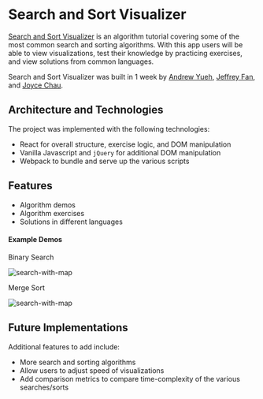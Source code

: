 # Search and Sort Visualizer

[Search and Sort Visualizer](http://joycechau.me/SearchAndSort/) is an algorithm tutorial covering some of the most common search and sorting algorithms.  With this app users will be able to view visualizations, test their knowledge by practicing exercises, and view solutions from common languages.

Search and Sort Visualizer was built in 1 week by [Andrew Yueh](https://github.com/andrew1007),
[Jeffrey Fan](https://github.com/jeffreyfan93), and [Joyce Chau](https://github.com/joycechau).

## Architecture and Technologies
The project was implemented with the following technologies:
* React for overall structure, exercise logic, and DOM manipulation
* Vanilla Javascript and ```jQuery``` for additional DOM manipulation
* Webpack to bundle and serve up the various scripts

## Features
* Algorithm demos
* Algorithm exercises
* Solutions in different languages

#### Example Demos

Binary Search

![search-with-map](./assets/bsearch_demo.gif)


Merge Sort

![search-with-map](./assets/mergesort_demo.gif)

## Future Implementations
Additional features to add include:
* More search and sorting algorithms
* Allow users to adjust speed of visualizations
* Add comparison metrics to compare time-complexity of the various searches/sorts
